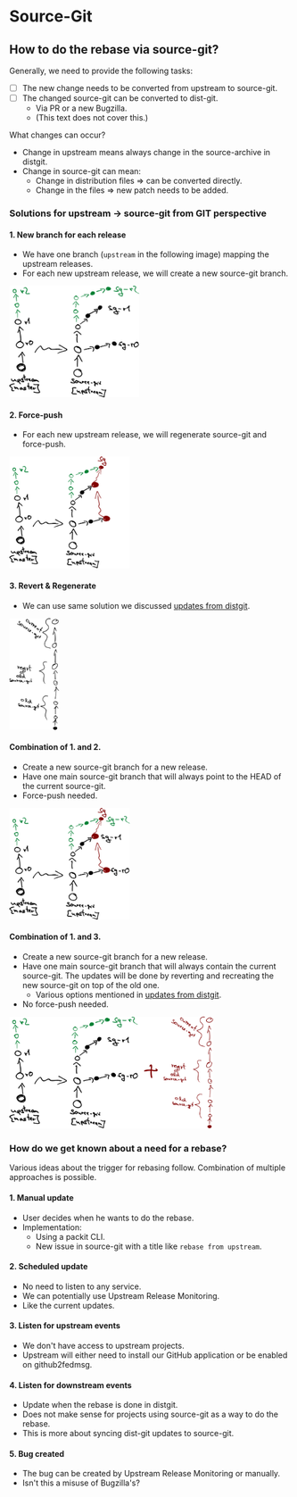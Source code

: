 # Source-Git

## How to do the rebase via source-git?

Generally, we need to provide the following tasks:

- [ ] The new change needs to be converted from upstream to source-git.
- [ ] The changed source-git can be converted to dist-git.
  - Via PR or a new Bugzilla.
  - (This text does not cover this.)

What changes can occur?

- Change in upstream means always change in the source-archive in distgit.
- Change in source-git can mean:
  - Change in distribution files => can be converted directly.
  - Change in the files => new patch needs to be added.

### Solutions for upstream -> source-git from GIT perspective

#### 1. New branch for each release

- We have one branch (`upstream` in the following image) mapping the upstream releases.
- For each new upstream release, we will create a new source-git branch.

<img src="./img/sync-upstream-release.svg" alt="sync-upstream-release" height="200"/>

#### 2. Force-push

- For each new upstream release, we will regenerate source-git and force-push.

<img src="./img/force-push-upstream-release.svg" alt="force-push-upstream-release" height="200"/>

#### 3. Revert & Regenerate

- We can use same solution we discussed [updates from distgit](../dist-git-to-src-git/updates.md).

<img src="./img/revert-and-regenerate-upstream-release.svg" alt="revert-and-regenerate-upstream-release" height="200"/>

#### Combination of 1. and 2.

- Create a new source-git branch for a new release.
- Have one main source-git branch that will always point to the HEAD of the current source-git.
- Force-push needed.

<img src="./img/sync-upstream-release+force-push.svg" alt="sync-upstream-release+force-push" height="200"/>

#### Combination of 1. and 3.

- Create a new source-git branch for a new release.
- Have one main source-git branch that will always contain the current source-git.
  The updates will be done by reverting and recreating the new source-git on top of the old one.
  - Various options mentioned in [updates from distgit](../dist-git-to-src-git/updates.md).
- No force-push needed.

<img src="./img/sync-upstream-release+revert-and-regenerate.svg" alt="sync-upstream-release+revert-and-regenerate" height="200"/>

### How do we get known about a need for a rebase?

Various ideas about the trigger for rebasing follow. Combination of multiple approaches is possible.

#### 1. Manual update

- User decides when he wants to do the rebase.
- Implementation:
  - Using a packit CLI.
  - New issue in source-git with a title like `rebase from upstream`.

#### 2. Scheduled update

- No need to listen to any service.
- We can potentially use Upstream Release Monitoring.
- Like the current updates.

#### 3. Listen for upstream events

- We don't have access to upstream projects.
- Upstream will either need to install our GitHub application or be enabled on github2fedmsg.

#### 4. Listen for downstream events

- Update when the rebase is done in distgit.
- Does not make sense for projects using source-git as a way to do the rebase.
- This is more about syncing dist-git updates to source-git.

#### 5. Bug created

- The bug can be created by Upstream Release Monitoring or manually.
- Isn't this a misuse of Bugzilla's?
